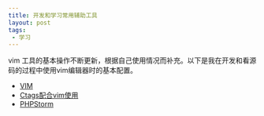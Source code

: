 ```yaml
---
title: 开发和学习常用辅助工具
layout: post
tags:
 - 学习
---
```



vim 工具的基本操作不断更新，根据自己使用情况而补充。以下是我在开发和看源码的过程中使用vim编辑器时的基本配置。

- [VIM](http://fromwiz.com/share/s/09FnQG0uDkMA2tyWxz1kLdUr0IRhkT10NkN22dXY1a1sjvVq)
- [Ctags配合vim使用](http://fromwiz.com/share/s/09FnQG0uDkMA2tyWxz1kLdUr0ibJW43WG4CU2OKO3w0HZ50B)
- [PHPStorm]()
